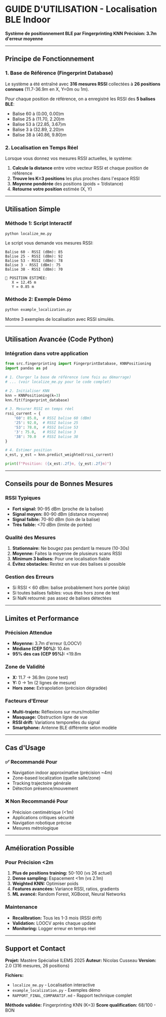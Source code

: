 # GUIDE D'UTILISATION - Localisation BLE Indoor

**Système de positionnement BLE par Fingerprinting KNN**
**Précision: 3.7m d'erreur moyenne**

---

## Principe de Fonctionnement

### 1. Base de Référence (Fingerprint Database)
Le système a été entraîné avec **316 mesures RSSI** collectées à **26 positions connues** (11.7-36.9m en X, Y=0m ou 1m).

Pour chaque position de référence, on a enregistré les RSSI des **5 balises BLE**:
- Balise 60 à (0.00, 0.00)m
- Balise 25 à (11.70, 2.20)m
- Balise 53 à (22.85, 3.67)m
- Balise 3 à (32.89, 2.20)m
- Balise 38 à (40.86, 9.80)m

### 2. Localisation en Temps Réel
Lorsque vous donnez vos mesures RSSI actuelles, le système:

1. **Calcule la distance** entre votre vecteur RSSI et chaque position de référence
2. **Trouve les K=3 positions** les plus proches dans l'espace RSSI
3. **Moyenne pondérée** des positions (poids = 1/distance)
4. **Retourne votre position** estimée (X, Y)

---

## Utilisation Simple

### Méthode 1: Script Interactif

```bash
python localize_me.py
```

Le script vous demande vos mesures RSSI:

```
Balise 60 - RSSI (dBm): 85
Balise 25 - RSSI (dBm): 92
Balise 53 - RSSI (dBm): 78
Balise 3 - RSSI (dBm): 75
Balise 38 - RSSI (dBm): 70

📍 POSITION ESTIMÉE:
   X = 12.45 m
   Y = 0.85 m
```

### Méthode 2: Exemple Démo

```bash
python example_localization.py
```

Montre 3 exemples de localisation avec RSSI simulés.

---

## Utilisation Avancée (Code Python)

### Intégration dans votre application

```python
from src.fingerprinting import FingerprintDatabase, KNNPositioning
import pandas as pd

# 1. Charger la base de référence (une fois au démarrage)
# ... (voir localize_me.py pour le code complet)

# 2. Initialiser KNN
knn = KNNPositioning(k=3)
knn.fit(fingerprint_database)

# 3. Mesurer RSSI en temps réel
rssi_current = {
    '60': 85.0,  # RSSI balise 60 (dBm)
    '25': 92.0,  # RSSI balise 25
    '53': 78.0,  # RSSI balise 53
    '3': 75.0,   # RSSI balise 3
    '38': 70.0   # RSSI balise 38
}

# 4. Estimer position
x_est, y_est = knn.predict_weighted(rssi_current)

print(f"Position: ({x_est:.2f}m, {y_est:.2f}m)")
```

---

## Conseils pour de Bonnes Mesures

### RSSI Typiques
- **Fort signal:** 90-95 dBm (proche de la balise)
- **Signal moyen:** 80-90 dBm (distance moyenne)
- **Signal faible:** 70-80 dBm (loin de la balise)
- **Très faible:** <70 dBm (limite de portée)

### Qualité des Mesures
1. **Stationnaire:** Ne bougez pas pendant la mesure (10-30s)
2. **Moyenne:** Faites la moyenne de plusieurs scans RSSI
3. **Minimum 3 balises:** Pour une localisation fiable
4. **Évitez obstacles:** Restez en vue des balises si possible

### Gestion des Erreurs
- Si RSSI < 60 dBm: balise probablement hors portée (skip)
- Si toutes balises faibles: vous êtes hors zone de test
- Si NaN retourné: pas assez de balises détectées

---

## Limites et Performance

### Précision Attendue
- **Moyenne:** 3.7m d'erreur (LOOCV)
- **Médiane (CEP 50%):** 10.4m
- **95% des cas (CEP 95%):** <19.8m

### Zone de Validité
- **X:** 11.7 → 36.9m (zone test)
- **Y:** 0 → 1m (2 lignes de mesure)
- **Hors zone:** Extrapolation (précision dégradée)

### Facteurs d'Erreur
- **Multi-trajets:** Réflexions sur murs/mobilier
- **Masquage:** Obstruction ligne de vue
- **RSSI drift:** Variations temporelles du signal
- **Smartphone:** Antenne BLE différente selon modèle

---

## Cas d'Usage

### ✅ Recommandé Pour
- Navigation indoor approximative (précision ~4m)
- Zone-based localization (quelle salle/zone)
- Tracking trajectoire générale
- Détection présence/mouvement

### ❌ Non Recommandé Pour
- Précision centimétrique (<1m)
- Applications critiques sécurité
- Navigation robotique précise
- Mesures métrologique

---

## Amélioration Possible

### Pour Précision <2m
1. **Plus de positions training:** 50-100 (vs 26 actuel)
2. **Dense sampling:** Espacement <1m (vs 2.1m)
3. **Weighted KNN:** Optimiser poids
4. **Features avancées:** Variance RSSI, ratios, gradients
5. **ML avancé:** Random Forest, XGBoost, Neural Networks

### Maintenance
- **Recalibration:** Tous les 1-3 mois (RSSI drift)
- **Validation:** LOOCV après chaque update
- **Monitoring:** Logger erreur en temps réel

---

## Support et Contact

**Projet:** Mastère Spécialisé ILEMS 2025
**Auteur:** Nicolas Cusseau
**Version:** 2.0 (316 mesures, 26 positions)

**Fichiers:**
- `localize_me.py` - Localisation interactive
- `example_localization.py` - Exemples démo
- `RAPPORT_FINAL_COMPARATIF.md` - Rapport technique complet

**Méthode validée:** Fingerprinting KNN (K=3)
**Score qualification:** 68/100 - BON

